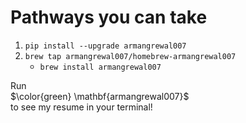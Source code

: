 # Pathways you can take

1. `pip install --upgrade armangrewal007`
2. `brew tap armangrewal007/homebrew-armangrewal007`
	- `brew install armangrewal007`



Run <br>
$`\color{green} \mathbf{armangrewal007}`$ <br>
to see my resume in your terminal!

